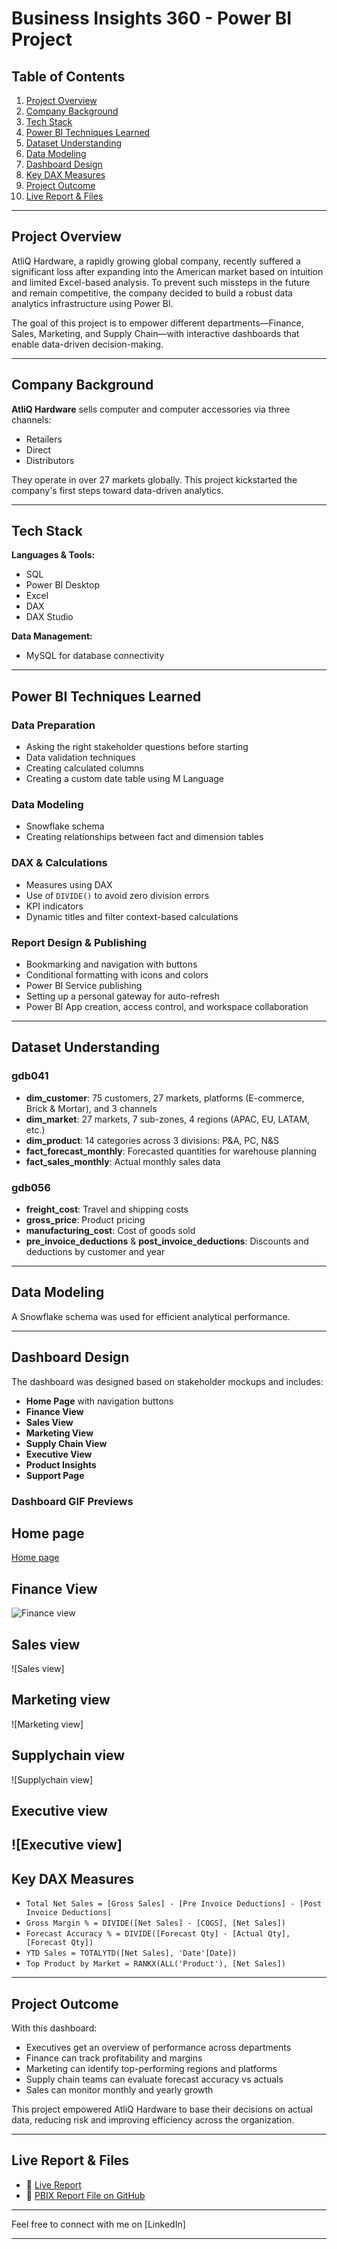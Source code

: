 # Business Insights 360 - Power BI Project

## Table of Contents

1. [Project Overview](#project-overview)
2. [Company Background](#company-background)
3. [Tech Stack](#tech-stack)
4. [Power BI Techniques Learned](#power-bi-techniques-learned)
5. [Dataset Understanding](#dataset-understanding)
6. [Data Modeling](#data-modeling)
7. [Dashboard Design](#dashboard-design)
8. [Key DAX Measures](#key-dax-measures)
9. [Project Outcome](#project-outcome)
10. [Live Report & Files](#live-report--files)

---

## Project Overview

AtliQ Hardware, a rapidly growing global company, recently suffered a significant loss after expanding into the American market based on intuition and limited Excel-based analysis. To prevent such missteps in the future and remain competitive, the company decided to build a robust data analytics infrastructure using Power BI.

The goal of this project is to empower different departments—Finance, Sales, Marketing, and Supply Chain—with interactive dashboards that enable data-driven decision-making.

---

## Company Background

**AtliQ Hardware** sells computer and computer accessories via three channels:

* Retailers
* Direct
* Distributors

They operate in over 27 markets globally. This project kickstarted the company's first steps toward data-driven analytics.

---

## Tech Stack

**Languages & Tools:**

* SQL
* Power BI Desktop
* Excel
* DAX
* DAX Studio

**Data Management:**

* MySQL for database connectivity

---

## Power BI Techniques Learned

### Data Preparation

* Asking the right stakeholder questions before starting
* Data validation techniques
* Creating calculated columns
* Creating a custom date table using M Language

### Data Modeling

* Snowflake schema
* Creating relationships between fact and dimension tables

### DAX & Calculations

* Measures using DAX
* Use of `DIVIDE()` to avoid zero division errors
* KPI indicators
* Dynamic titles and filter context-based calculations

### Report Design & Publishing

* Bookmarking and navigation with buttons
* Conditional formatting with icons and colors
* Power BI Service publishing
* Setting up a personal gateway for auto-refresh
* Power BI App creation, access control, and workspace collaboration

---

## Dataset Understanding

### gdb041

* **dim\_customer**: 75 customers, 27 markets, platforms (E-commerce, Brick & Mortar), and 3 channels
* **dim\_market**: 27 markets, 7 sub-zones, 4 regions (APAC, EU, LATAM, etc.)
* **dim\_product**: 14 categories across 3 divisions: P\&A, PC, N\&S
* **fact\_forecast\_monthly**: Forecasted quantities for warehouse planning
* **fact\_sales\_monthly**: Actual monthly sales data

### gdb056

* **freight\_cost**: Travel and shipping costs
* **gross\_price**: Product pricing
* **manufacturing\_cost**: Cost of goods sold
* **pre\_invoice\_deductions** & **post\_invoice\_deductions**: Discounts and deductions by customer and year

---

## Data Modeling

A Snowflake schema was used for efficient analytical performance.

---

## Dashboard Design

The dashboard was designed based on stakeholder mockups and includes:

* **Home Page** with navigation buttons
* **Finance View**
* **Sales View**
* **Marketing View**
* **Supply Chain View**
* **Executive View**
* **Product Insights**
* **Support Page**

### Dashboard GIF Previews
## Home page
[Home page](https://github.com/SubhajitRoyom/Business-Insights-360/blob/main/Home%20page.png)

## Finance View
![Finance view](https://github.com/SubhajitRoyom/Business-Insights-360/blob/main/Finance%20View.png)

## Sales view
![Sales view]

## Marketing view
![Marketing view]

## Supplychain view
![Supplychain view]

## Executive view
![Executive view]
---

## Key DAX Measures

* `Total Net Sales = [Gross Sales] - [Pre Invoice Deductions] - [Post Invoice Deductions]`
* `Gross Margin % = DIVIDE([Net Sales] - [COGS], [Net Sales])`
* `Forecast Accuracy % = DIVIDE([Forecast Qty] - [Actual Qty], [Forecast Qty])`
* `YTD Sales = TOTALYTD([Net Sales], 'Date'[Date])`
* `Top Product by Market = RANKX(ALL('Product'), [Net Sales])`

---

## Project Outcome

With this dashboard:

* Executives get an overview of performance across departments
* Finance can track profitability and margins
* Marketing can identify top-performing regions and platforms
* Supply chain teams can evaluate forecast accuracy vs actuals
* Sales can monitor monthly and yearly growth

This project empowered AtliQ Hardware to base their decisions on actual data, reducing risk and improving efficiency across the organization.

---

## Live Report & Files

* 🔗 [Live Report]()
* 📂 [PBIX Report File on GitHub]()

---

Feel free to connect with me on [LinkedIn]

---
